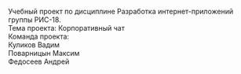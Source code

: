 Учебный проект по дисциплине Разработка интернет-приложений группы РИС-18.\
Тема проекта: Корпоративный чат\
Команда проекта:\
Куликов Вадим\
Поварницын Максим\
Федосеев Андрей
